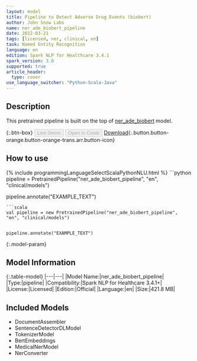 ```yaml
---
layout: model
title: Pipeline to Detect Adverse Drug Events (biobert)
author: John Snow Labs
name: ner_ade_biobert_pipeline
date: 2022-03-21
tags: [licensed, ner, clinical, en]
task: Named Entity Recognition
language: en
edition: Spark NLP for Healthcare 3.4.1
spark_version: 3.0
supported: true
article_header:
  type: cover
use_language_switcher: "Python-Scala-Java"
---
```


## Description

This pretrained pipeline is built on the top of [ner_ade_biobert](https://nlp.johnsnowlabs.com/2021/04/01/ner_ade_biobert_en.html) model.

{:.btn-box}
<button class="button button-orange" disabled>Live Demo</button>
<button class="button button-orange" disabled>Open in Colab</button>
[Download](https://s3.amazonaws.com/auxdata.johnsnowlabs.com/clinical/models/ner_ade_biobert_pipeline_en_3.4.1_3.0_1647874721404.zip){:.button.button-orange.button-orange-trans.arr.button-icon}

## How to use



<div class="tabs-box" markdown="1">
{% include programmingLanguageSelectScalaPythonNLU.html %}
```python
pipeline = PretrainedPipeline("ner_ade_biobert_pipeline", "en", "clinical/models")


pipeline.annotate("EXAMPLE_TEXT")
```
```scala
val pipeline = new PretrainedPipeline("ner_ade_biobert_pipeline", "en", "clinical/models")


pipeline.annotate("EXAMPLE_TEXT")
```
</div>

{:.model-param}
## Model Information

{:.table-model}
|---|---|
|Model Name:|ner_ade_biobert_pipeline|
|Type:|pipeline|
|Compatibility:|Spark NLP for Healthcare 3.4.1+|
|License:|Licensed|
|Edition:|Official|
|Language:|en|
|Size:|421.8 MB|

## Included Models

- DocumentAssembler
- SentenceDetectorDLModel
- TokenizerModel
- BertEmbeddings
- MedicalNerModel
- NerConverter